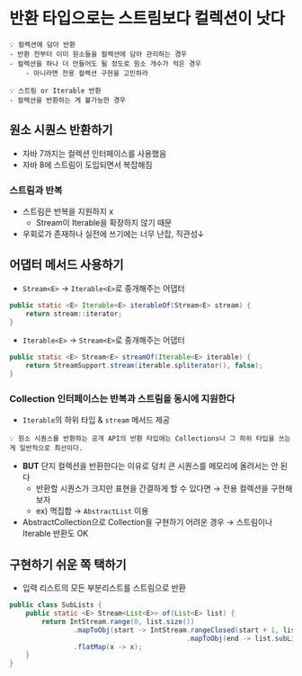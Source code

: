 # 반환 타입으로는 스트림보다 컬렉션이 낫다

```
💡 컬렉션에 담아 반환
- 반환 전부터 이미 원소들을 컬렉션에 담아 관리하는 경우
- 컬렉션을 하나 더 만들어도 될 정도로 원소 개수가 적은 경우
    - 아니라면 전용 컬렉션 구현을 고민하라
```

```
💡 스트림 or Iterable 반환
- 컬렉션을 반환하는 게 불가능한 경우
```

## 원소 시퀀스 반환하기

- 자바 7까지는 컬렉션 인터페이스를 사용했음
- 자바 8에 스트림이 도입되면서 복잡해짐

### 스트림과 반복

- 스트림은 반복을 지원하지 x
    - Stream이 Iterable을 확장하지 않기 때문
- 우회로가 존재하나 실전에 쓰기에는 너무 난잡, 직관성↓

## **어댑터 메서드 사용하기**

- `Stream<E>` → `Iterable<E>`로 중개해주는 어댑터

```java
public static <E> Iterable<E> iterableOf(Stream<E> stream) {
	return stream::iterator;
}
```

- `Iterable<E>` → `Stream<E>`로 중개해주는 어댑터

```java
public static <E> Stream<E> streamOf(Iterable<E> iterable) {
	return StreamSupport.stream(iterable.spliterator(), false);
}
```

### Collection 인터페이스는 반복과 스트림을 동시에 지원한다

- `Iterable`의 하위 타입 & `stream` 메서드 제공

```
💡 원소 시퀀스를 반환하는 공개 API의 반환 타입에는 Collections나 그 하위 타입을 쓰는 게 일반적으로 최선이다.
```

- **BUT** 단지 컬렉션을 반환한다는 이유로 덩치 큰 시퀀스를 메모리에 올려서는 안 된다
    - 반환할 시퀀스가 크지만 표현을 간결하게 할 수 있다면 → 전용 컬렉션을 구현해보자
    - ex) 멱집합 → `AbstractList` 이용
- AbstractCollection으로 Collection을 구현하기 어려운 경우 → 스트림이나 Iterable 반환도 OK

## 구현하기 쉬운 쪽 택하기

- 입력 리스트의 모든 부분리스트를 스트림으로 반환

```java
public class SubLists {
	public static <E> Stream<List<E>> of(List<E> list) {
		return IntStream.range(0, list.size())
				.mapToObj(start -> IntStream.rangeClosed(start + 1, list.size())
											.mapToObj(end -> list.subList(start, end)))
				.flatMap(x -> x);
	}
}
```